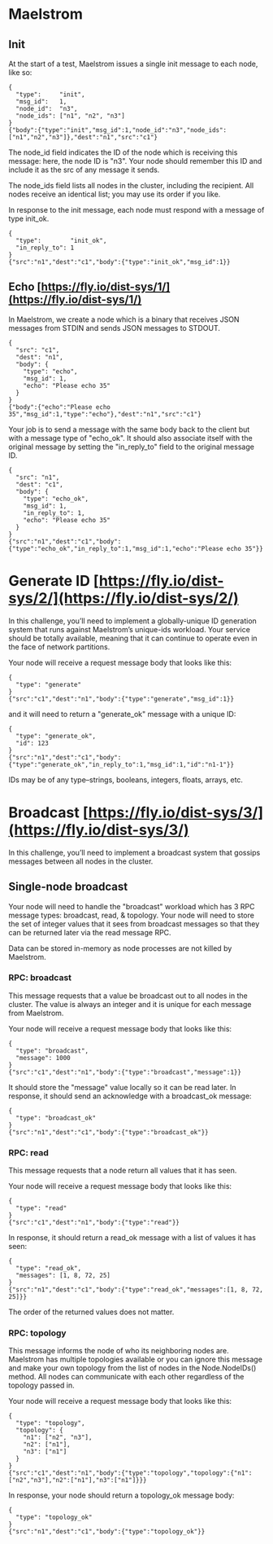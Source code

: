 # Maelstrom

## Init

At the start of a test, Maelstrom issues a single init message to each node, like so:

```init
{
  "type":     "init",
  "msg_id":   1,
  "node_id":  "n3",
  "node_ids": ["n1", "n2", "n3"]
}
{"body":{"type":"init","msg_id":1,"node_id":"n3","node_ids":["n1","n2","n3"]},"dest":"n1","src":"c1"}
```

The node_id field indicates the ID of the node which is receiving this message: here, the node ID is "n3". Your node should remember this ID and include it as the src of any message it sends.

The node_ids field lists all nodes in the cluster, including the recipient. All nodes receive an identical list; you may use its order if you like.

In response to the init message, each node must respond with a message of type init_ok.

```init_ok
{
  "type":        "init_ok",
  "in_reply_to": 1
}
{"src":"n1","dest":"c1","body":{"type":"init_ok","msg_id":1}}
```

## Echo [https://fly.io/dist-sys/1/](https://fly.io/dist-sys/1/)

In Maelstrom, we create a node which is a binary that receives JSON messages from STDIN and sends JSON messages to STDOUT.

```echo
{
  "src": "c1",
  "dest": "n1",
  "body": {
    "type": "echo",
    "msg_id": 1,
    "echo": "Please echo 35"
  }
}
{"body":{"echo":"Please echo 35","msg_id":1,"type":"echo"},"dest":"n1","src":"c1"}
```

Your job is to send a message with the same body back to the client but with a message type of "echo_ok". It should also associate itself with the original message by setting the "in_reply_to" field to the original message ID.

```echo_ok
{
  "src": "n1",
  "dest": "c1",
  "body": {
    "type": "echo_ok",
    "msg_id": 1,
    "in_reply_to": 1,
    "echo": "Please echo 35"
  }
}
{"src":"n1","dest":"c1","body":{"type":"echo_ok","in_reply_to":1,"msg_id":1,"echo":"Please echo 35"}}
```

# Generate ID [https://fly.io/dist-sys/2/](https://fly.io/dist-sys/2/)

In this challenge, you’ll need to implement a globally-unique ID generation system that runs against Maelstrom’s unique-ids workload. Your service should be totally available, meaning that it can continue to operate even in the face of network partitions.

Your node will receive a request message body that looks like this:

```generate
{
  "type": "generate"
}
{"src":"c1","dest":"n1","body":{"type":"generate","msg_id":1}}
```

and it will need to return a "generate_ok" message with a unique ID:

```generate_ok
{
  "type": "generate_ok",
  "id": 123
}
{"src":"n1","dest":"c1","body":{"type":"generate_ok","in_reply_to":1,"msg_id":1,"id":"n1-1"}}
```

IDs may be of any type–strings, booleans, integers, floats, arrays, etc.

# Broadcast [https://fly.io/dist-sys/3/](https://fly.io/dist-sys/3/)

In this challenge, you’ll need to implement a broadcast system that gossips messages between all nodes in the cluster.

## Single-node broadcast

Your node will need to handle the "broadcast" workload which has 3 RPC message types: broadcast, read, & topology. Your node will need to store the set of integer values that it sees from broadcast messages so that they can be returned later via the read message RPC.

Data can be stored in-memory as node processes are not killed by Maelstrom.

### RPC: broadcast

This message requests that a value be broadcast out to all nodes in the cluster. The value is always an integer and it is unique for each message from Maelstrom.

Your node will receive a request message body that looks like this:

```broadcast
{
  "type": "broadcast",
  "message": 1000
}
{"src":"c1","dest":"n1","body":{"type":"broadcast","message":1}}
```

It should store the "message" value locally so it can be read later. In response, it should send an acknowledge with a broadcast_ok message:

```broadcast_ok
{
  "type": "broadcast_ok"
}
{"src":"n1","dest":"c1","body":{"type":"broadcast_ok"}}
```

### RPC: read

This message requests that a node return all values that it has seen.

Your node will receive a request message body that looks like this:

```read
{
  "type": "read"
}
{"src":"c1","dest":"n1","body":{"type":"read"}}
```

In response, it should return a read_ok message with a list of values it has seen:

```read_ok
{
  "type": "read_ok",
  "messages": [1, 8, 72, 25]
}
{"src":"n1","dest":"c1","body":{"type":"read_ok","messages":[1, 8, 72, 25]}}
```

The order of the returned values does not matter.

### RPC: topology

This message informs the node of who its neighboring nodes are. Maelstrom has multiple topologies available or you can ignore this message and make your own topology from the list of nodes in the Node.NodeIDs() method. All nodes can communicate with each other regardless of the topology passed in.

Your node will receive a request message body that looks like this:

```topology
{
  "type": "topology",
  "topology": {
    "n1": ["n2", "n3"],
    "n2": ["n1"],
    "n3": ["n1"]
  }
}
{"src":"c1","dest":"n1","body":{"type":"topology","topology":{"n1":["n2","n3"],"n2":["n1"],"n3":["n1"]}}}
```

In response, your node should return a topology_ok message body:

```topology_ok
{
  "type": "topology_ok"
}
{"src":"n1","dest":"c1","body":{"type":"topology_ok"}}
```

